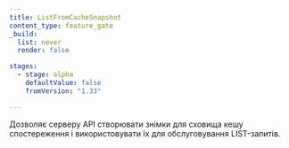 ```yaml
---
title: ListFromCacheSnapshot
content_type: feature_gate
_build:
  list: never
  render: false

stages:
  - stage: alpha
    defaultValue: false
    fromVersion: "1.33"

---
```

Дозволяє серверу API створювати знімки для сховища кешу спостереження і використовувати їх для обслуговування LIST-запитів.
